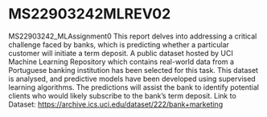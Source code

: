 # MS22903242MLREV02
MS22903242_MLAssignment0 This report delves into addressing a critical challenge faced by banks, which is predicting whether a particular customer will initiate a term deposit. A public dataset hosted by UCI Machine Learning Repository which contains real-world data from a Portuguese banking institution has been selected for this task. This dataset is analysed, and predictive models have been developed using supervised learning algorithms. The predictions will assist the bank to identify potential clients who would likely subscribe to the bank’s term deposit. Link to Dataset: https://archive.ics.uci.edu/dataset/222/bank+marketing
